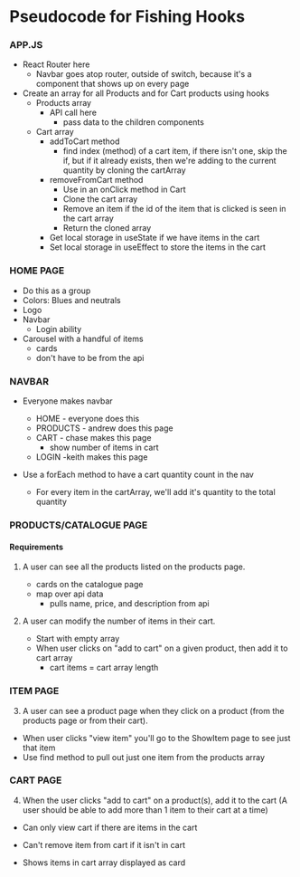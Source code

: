 # Pseudocode for Fishing Hooks

### APP.JS

-   React Router here
    -   Navbar goes atop router, outside of switch, because it's a component that shows up on every page
-   Create an array for all Products and for Cart products using hooks
    -   Products array
        -   API call here
            -   pass data to the children components
    -   Cart array
        -   addToCart method
            -   find index (method) of a cart item, if there isn't one, skip the if, but if it already exists, then we're adding to the current quantity by cloning the cartArray
        -   removeFromCart method
            -   Use in an onClick method in Cart
            -   Clone the cart array
            -   Remove an item if the id of the item that is clicked is seen in the cart array
            -   Return the cloned array
        -   Get local storage in useState if we have items in the cart
        -   Set local storage in useEffect to store the items in the cart

### HOME PAGE

-   Do this as a group
-   Colors: Blues and neutrals
-   Logo
-   Navbar
    -   Login ability
-   Carousel with a handful of items
    -   cards
    -   don't have to be from the api

### NAVBAR

-   Everyone makes navbar

    -   HOME - everyone does this
    -   PRODUCTS - andrew does this page
    -   CART - chase makes this page
        -   show number of items in cart
    -   LOGIN -keith makes this page

-   Use a forEach method to have a cart quantity count in the nav
    -   For every item in the cartArray, we'll add it's quantity to the total quantity

### PRODUCTS/CATALOGUE PAGE

#### Requirements

1. A user can see all the products listed on the products page.

    - cards on the catalogue page
    - map over api data
        - pulls name, price, and description from api

2. A user can modify the number of items in their cart.
    - Start with empty array
    - When user clicks on "add to cart" on a given product, then add it to cart array
        - cart items = cart array length

### ITEM PAGE

3. A user can see a product page when they click on a product (from the products page or from their cart).

-   When user clicks "view item" you'll go to the ShowItem page to see just that item
-   Use find method to pull out just one item from the products array

### CART PAGE

4. When the user clicks "add to cart" on a product(s), add it to the cart (A user should be able to add more than 1 item to their cart at a time)

-   Can only view cart if there are items in the cart
-   Can't remove item from cart if it isn't in cart

-   Shows items in cart array displayed as card
